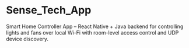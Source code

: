 # Sense_Tech_App
Smart Home Controller App – React Native + Java backend for controlling lights and fans over local Wi-Fi with room-level access control and UDP device discovery.
